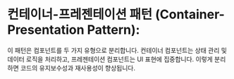 # 컨테이너-프레젠테이션 패턴 (Container-Presentation Pattern):
이 패턴은 컴포넌트를 두 가지 유형으로 분리합니다.
컨테이너 컴포넌트는 상태 관리 및 데이터 로직을 처리하고, 프레젠테이션 컴포넌트는 UI 표현에 집중합니다.
이렇게 분리하면 코드의 유지보수성과 재사용성이 향상됩니다.

